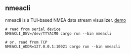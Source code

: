 ## nmeacli

nmeacli is a TUI-based NMEA data stream visualizer. [demo](https://asciinema.org/a/IoL43H9WCeLREtKQgiUl5T5G6)

```
# read from serial device
NMEACLI_DEV=/dev/TTYACM0 cargo run --bin nmeacli

# or, read from TCP
NMEACLI_ADDR=127.0.0.1:10021 cargo run --bin nmeacli
```
